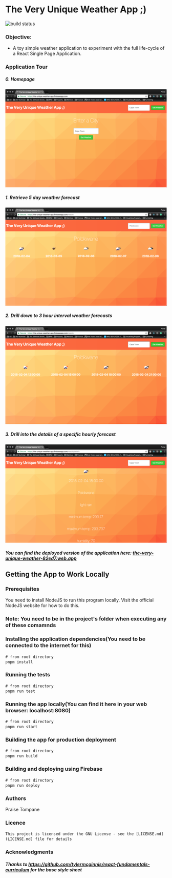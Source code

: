 # The Very Unique Weather App ;)
![build status](https://github.com/praise-toy-applications/the_very_unique_weather_app/actions/workflows/the_very_unique_weather_app_merge.yml/badge.svg) <br>

### Objective:
- A toy simple weather application to experiment with the full life-cycle of a React Single Page Application.

### Application Tour

##### 0. Homepage
![Alt text](/previewimages/homepage.png?raw=true "Optional Title")

##### 1. Retrieve 5 day weather forecast

![Alt text](/previewimages/fivedayweather.png?raw=true "Optional Title")

##### 2. Drill down to 3 hour interval weather forecasts
![Alt text](/previewimages/hourlyweather.png?raw=true "Optional Title")

##### 3. Drill into the details of a specific hourly forecast
![Alt text](/previewimages/detailedweather.png?raw=true "Optional Title")

##### You can find the deployed version of the application here: [the-very-unique-weather-82ed7.web.app](https://the-very-unique-weather-82ed7.web.app)

## Getting the App to Work Locally
### Prerequisites
You need to install NodeJS to run this program locally. Visit the official NodeJS website for how to do this.

### Note: You need to be in the project's folder when executing any of these comamnds

### Installing the application dependencies(You need to be connected to the internet for this)

```shell
# from root directory
pnpm install
```

### Running the tests
```shell
# from root directory
pnpm run test
```

### Running the app locally(You can  find it here in your web browser: localhost:8080)

```shell
# from root directory
pnpm run start
```

### Building the app for production deployment
```shell
# from root directory
pnpm run build
```

### Building and deploying using Firebase
```shell
# from root directory
pnpm run deploy
```
### Authors
   Praise Tompane

### Licence
    This project is licensed under the GNU License - see the [LICENSE.md](LICENSE.md) file for details

### Acknowledgments

##### Thanks to https://github.com/tylermcginnis/react-fundamentals-curriculum for the base style sheet
